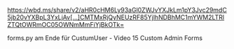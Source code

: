 https://wbd.ms/share/v2/aHR0cHM6Ly93aGl0ZWJvYXJkLm1pY3Jvc29mdC5jb20vYXBpL3YxLjAv[…]CMTMxRjQyNEUzRF85YjlhNDBhMC1mYWM2LTRlZTQtOWRmOC05OWNmMmFiYjBkOTk=

forms.py am Ende für CustumUser - Video 15  Custom Admin Forms
